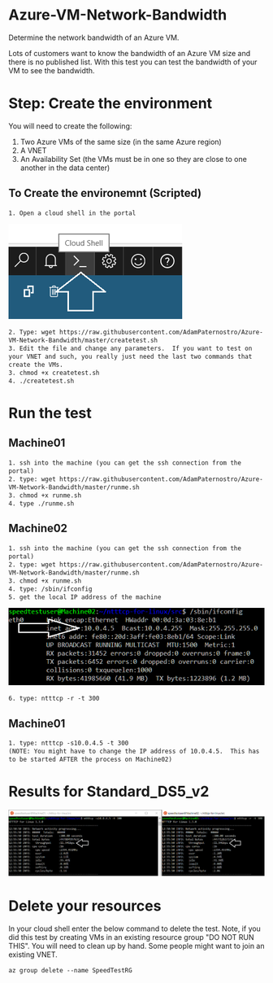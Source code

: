 # Azure-VM-Network-Bandwidth
Determine the network bandwidth of an Azure VM.

Lots of customers want to know the bandwidth of an Azure VM size and there is no published list.  With this test you can test the bandwidth of your VM to see the bandwidth.

# Step: Create the environment
You will need to create the following:
1. Two Azure VMs of the same size (in the same Azure region)
2. A VNET
3. An Availability Set (the VMs must be in one so they are close to one another in the data center)

## To Create the environemnt (Scripted)
```
1. Open a cloud shell in the portal
```
![alt tag](https://raw.githubusercontent.com/AdamPaternostro/Azure-VM-Network-Bandwidth/master/images/CloudShell.png)
```
2. Type: wget https://raw.githubusercontent.com/AdamPaternostro/Azure-VM-Network-Bandwidth/master/createtest.sh
3. Edit the file and change any parameters.  If you want to test on your VNET and such, you really just need the last two commands that create the VMs.
3. chmod +x createtest.sh
4. ./createtest.sh
```

# Run the test

## Machine01
```
1. ssh into the machine (you can get the ssh connection from the portal)
2. type: wget https://raw.githubusercontent.com/AdamPaternostro/Azure-VM-Network-Bandwidth/master/runme.sh
3. chmod +x runme.sh
4. type ./runme.sh
```

## Machine02
```
1. ssh into the machine (you can get the ssh connection from the portal)
2. type: wget https://raw.githubusercontent.com/AdamPaternostro/Azure-VM-Network-Bandwidth/master/runme.sh
3. chmod +x runme.sh
4. type: /sbin/ifconfig
5. get the local IP address of the machine
```
![alt tag](https://raw.githubusercontent.com/AdamPaternostro/Azure-VM-Network-Bandwidth/master/images/GetIPAddress.png)
```
6. type: ntttcp -r -t 300  
```

## Machine01
```
1. type: ntttcp -s10.0.4.5 -t 300  
(NOTE: You might have to change the IP address of 10.0.4.5.  This has to be started AFTER the process on Machine02)
```

# Results for Standard_DS5_v2
![alt tag](https://raw.githubusercontent.com/AdamPaternostro/Azure-VM-Network-Bandwidth/master/images/SpeedResults.png)

# Delete your resources
In your cloud shell enter the below command to delete the test.  Note, if you did this test by creating VMs in an existing resource group "DO NOT RUN THIS".  You will need to clean up by hand.  Some people might want to join an existing VNET.
```
az group delete --name SpeedTestRG
```

